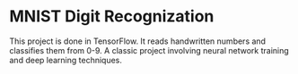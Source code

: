 # MNIST Digit Recognization

This project is done in TensorFlow. It reads handwritten numbers and classifies them from 0-9. A classic project involving neural network training and deep learning techniques. 
